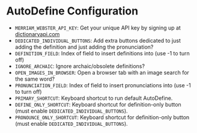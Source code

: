 # AutoDefine Configuration

* `MERRIAM_WEBSTER_API_KEY`: Get your unique API key by signing up at [dictionaryapi.com](http://www.dictionaryapi.com/)
* `DEDICATED_INDIVIDUAL_BUTTONS`: Add extra buttons dedicated to just adding the definition and just adding the pronunciation?
* `DEFINITION_FIELD`: Index of field to insert definitions into (use -1 to turn off)
* `IGNORE_ARCHAIC`: Ignore archaic/obsolete definitions?
* `OPEN_IMAGES_IN_BROWSER`: Open a browser tab with an image search for the same word?
* `PRONUNCIATION_FIELD`: Index of field to insert pronunciations into (use -1 to turn off)
* `PRIMARY_SHORTCUT`: Keyboard shortcut to run default AutoDefine.
* `DEFINE_ONLY_SHORTCUT`: Keyboard shortcut for definition-only button (must enable `DEDICATED_INDIVIDUAL_BUTTONS`).
* `PRONOUNCE_ONLY_SHORTCUT`: Keyboard shortcut for definition-only button (must enable `DEDICATED_INDIVIDUAL_BUTTONS`). 